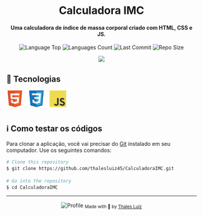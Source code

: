 <div align="center">
  
# Calculadora IMC
  
<h4>Uma calculadora de índice de massa corporal criado com HTML, CSS e JS.</h4>
<p>
<!-- Image Shields -->
<img  alt="Language Top"  src="https://img.shields.io/github/languages/top/thalesluiz45/CalculadoraIMC">
<img  alt="Languages Count"  src="https://img.shields.io/github/languages/count/thalesluiz45/CalculadoraIMC">
<img  alt="Last Commit"  src="https://img.shields.io/github/last-commit/thalesluiz45/CalculadoraIMC">
<img  alt="Repo Size"  src="https://img.shields.io/github/repo-size/thalesluiz45/CalculadoraIMC">
</a>
</p>

<img src="https://i.imgur.com/4lxDdwm.png" width=900>

</div>

## 🚀 Tecnologias

<img src="https://raw.githubusercontent.com/devicons/devicon/master/icons/html5/html5-original.svg" alt="imagem" width="45"> &nbsp;
<img src="https://raw.githubusercontent.com/devicons/devicon/master/icons/css3/css3-original.svg" alt="imagem" width="45"> &nbsp;
<img src="https://raw.githubusercontent.com/devicons/devicon/master/icons/javascript/javascript-original.svg" alt="imagem" width="45"> &nbsp;

#

## :information_source: Como testar os códigos
  
Para clonar a aplicação, você vai precisar do [Git](https://git-scm.com) instalado em seu computador.
Use os seguintes comandos:

```bash
# Clone this repository
$ git clone https://github.com/thalesluiz45/CalculadoraIMC.git

# Go into the repository
$ cd CalculadoraIMC

```
___
<div align="center">
  <img align="center" src="https://i.imgur.com/Zyminxg.png" width=35 alt="Profile"/>
  <sub>Made with 🤍 by <a href="https://github.com/thalesluiz45">Thales Luiz</a></sub>
</div>
